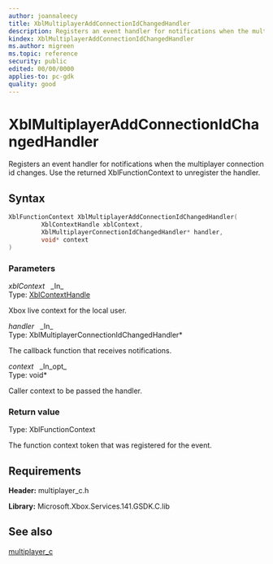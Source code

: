 ```yaml
---
author: joannaleecy
title: XblMultiplayerAddConnectionIdChangedHandler
description: Registers an event handler for notifications when the multiplayer connection id changes. Use the returned XblFunctionContext to unregister the handler.
kindex: XblMultiplayerAddConnectionIdChangedHandler
ms.author: migreen
ms.topic: reference
security: public
edited: 00/00/0000
applies-to: pc-gdk
quality: good
---
```


# XblMultiplayerAddConnectionIdChangedHandler  

Registers an event handler for notifications when the multiplayer connection id changes. Use the returned XblFunctionContext to unregister the handler.  

## Syntax  
  
```cpp
XblFunctionContext XblMultiplayerAddConnectionIdChangedHandler(  
         XblContextHandle xblContext,  
         XblMultiplayerConnectionIdChangedHandler* handler,  
         void* context  
)  
```  
  
### Parameters  
  
*xblContext* &nbsp;&nbsp;\_In\_  
Type: [XblContextHandle](../../types_c/handles/xblcontexthandle.md)  
  
Xbox live context for the local user.  
  
*handler* &nbsp;&nbsp;\_In\_  
Type: XblMultiplayerConnectionIdChangedHandler*  
  
The callback function that receives notifications.  
  
*context* &nbsp;&nbsp;\_In\_opt\_  
Type: void*  
  
Caller context to be passed the handler.  
  
  
### Return value  
Type: XblFunctionContext
  
The function context token that was registered for the event.
  
## Requirements  
  
**Header:** multiplayer_c.h
  
**Library:** Microsoft.Xbox.Services.141.GSDK.C.lib
  
## See also  
[multiplayer_c](../multiplayer_c_members.md)  
  
  
